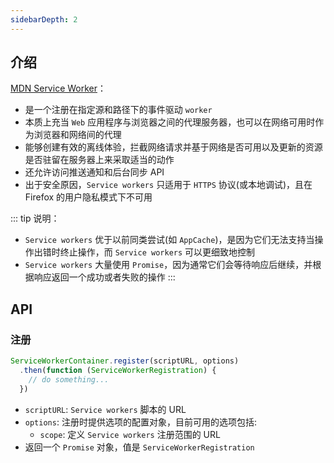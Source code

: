 ```yaml
---
sidebarDepth: 2
---
```


## 介绍

[MDN Service Worker](https://developer.mozilla.org/zh-CN/docs/Web/API/Service_Worker_API)：

+ 是一个注册在指定源和路径下的事件驱动 `worker`
+ 本质上充当 `Web` 应用程序与浏览器之间的代理服务器，也可以在网络可用时作为浏览器和网络间的代理
+ 能够创建有效的离线体验，拦截网络请求并基于网络是否可用以及更新的资源是否驻留在服务器上来采取适当的动作
+ 还允许访问推送通知和后台同步 API
+ 出于安全原因，`Service workers` 只适用于 `HTTPS` 协议(或本地调试)，且在 Firefox 的用户隐私模式下不可用

::: tip 说明：
+ `Service workers` 优于以前同类尝试(如 `AppCache`)，是因为它们无法支持当操作出错时终止操作，而 `Service workers` 可以更细致地控制
+ `Service workers` 大量使用 `Promise`，因为通常它们会等待响应后继续，并根据响应返回一个成功或者失败的操作
:::


## API

### 注册

```js
ServiceWorkerContainer.register(scriptURL, options)
  .then(function (ServiceWorkerRegistration) {
    // do something...
  })
```

+ `scriptURL`: `Service workers` 脚本的 URL
+ `options`: 注册时提供选项的配置对象，目前可用的选项包括:
  + `scope`: 定义 `Service workers` 注册范围的 URL
+ 返回一个 `Promise` 对象，值是 `ServiceWorkerRegistration` 

